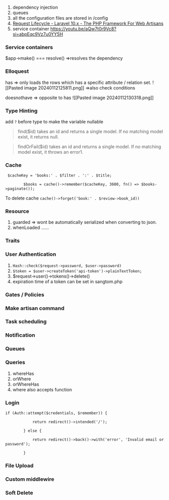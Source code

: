 1. dependency injection
2. queues
3. all the configuration files are stored in /config
4. [Request Lifecycle - Laravel 10.x - The PHP Framework For Web Artisans](https://laravel.com/docs/10.x/lifecycle)
5. service container https://youtu.be/aQw7t0r9Vc8?si=abpEqc9Vz7u0YY5H
### Service containers
$app->make() === resolve() =>resolves the dependency

### Elloquest
has => only loads the rows which has a specific attribute / relation set.
![[Pasted image 20240112125811.png]]
=>also check conditions

doesnothave => opposite to has
![[Pasted image 20240112130318.png]]

### Type Hinting

add `?` before type to make the variable nullable

> find($id) takes an id and returns a single model. If no matching model exist, it returns null.
    
>   findOrFail($id) takes an id and returns a single model. If no matching model exist, it throws an error1.

### Cache
```
 $cacheKey = 'books:' . $filter . ':' . $title;

        $books = cache()->remember($cacheKey, 3600, fn() => $books->paginate());
```
To delete cache
`cache()->forget('book:' . $review->book_id))`

### Resource
1. guarded => wont be automatically serialized when converting to json.
2. whenLoaded ......
### Traits
### User Authentication
1. `Hash::check($request->password, $user->password)`
2. `$token = $user->createToken('api-token')->plainTextToken;`
3. $request->user()->tokens()->delete()
4. expiration time of a token can be set in sangtom.php

### Gates / Policies
### Make artisan command
### Task scheduling
### Notification
### Queues
### Queries
1. whereHas
2. orWhere
3. orWhereHas
4. where also accepts function 
### Login
```
if (Auth::attempt($credentials, $remember)) {

            return redirect()->intended('/');

        } else {

            return redirect()->back()->with('error', 'Invalid email or password');

        }
```
### File Upload
### Custom middlewire
### Soft Delete
